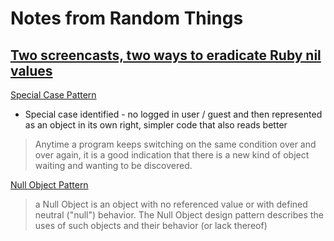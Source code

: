 # Notes from Random Things

## [Two screencasts, two ways to eradicate Ruby nil values](https://www.rubytapas.com/2017/01/31/two-screencasts-two-ways-eradicate-ruby-nil-values/)

[Special Case Pattern](https://martinfowler.com/eaaCatalog/specialCase.html)

- Special case identified - no logged in user / guest and then represented as an object in its own right, simpler code that also reads better

> Anytime a program keeps switching on the same condition over and over again, it is a good indication that there is a new kind of object waiting and wanting to be discovered.


[Null Object Pattern](https://en.wikipedia.org/wiki/Null_Object_pattern)

>a Null Object is an object with no referenced value or with defined neutral ("null") behavior. The Null Object design pattern describes the uses of such objects and their behavior (or lack thereof)
